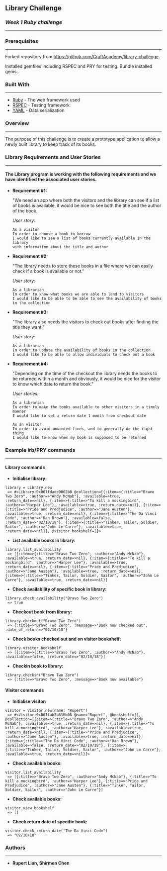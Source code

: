 ## **Library Challenge**
### *Week 1 Ruby challenge*
-------
### Prerequisites
-------
Forked repository from https://github.com/CraftAcademy/library-challenge.

Installed gemfiles including RSPEC and PRY for testing. Bundle installed gems.


### Built With
-------
* [Ruby](https://www.ruby-lang.org/en/) - The web framework used
* [RSPEC](http://rspec.info/) - Testing framework
* [YAML](http://yaml.org/) - Data serialization


### **Overview**
-------
The purpose of this challenge is to create a prototype application to allow a newly built library to keep track of its books.


### **Library Requirements and User Stories**
-------
#### The Library program is working with the following requirements and we have identified the associated user stories.

* **Requirement #1:** 

  "We need an app where both the visitors and the library can see if a list of books is available, it would be nice to see both the title and the author of the book. 

  *User story:*
  ```
  As a visitor
  In order to choose a book to borrow
  I would like to see a list of books currently available in the library
  with information about the title and author
  ```

* **Requirement #2:** 

  "The library needs to store these books in a file where we can easily check if a book is available or not." 

  *User story:*
  ```
  As a librarian
  In order to know what books we are able to lend to visitors
  I would like to be able to be able to see the availability of books in the collection
  ```

* **Requirement #3:** 

  "The library also needs the visitors to check out books after finding the title they want." 

  *User story:*
  ```
  As a librarian
  In order to update the availability of books in the collection
  I would like to be able to allow individuals to check out a book
  ```

* **Requirement #4:** 

  "Depending on the time of the checkout the library needs the books to be returned within a month and obviously, it would be nice for the visitor to know which date to return the book."

  *User stories:*
  ```
  As a librarian
  In order to make the books available to other visitors in a timely manner
  I would like to set a return date 1 month from checkout date
  ```

  ```
  As an visitor
  In order to avoid unwanted fines, and to generally do the right thing
  I would like to know when my book is supposed to be returned
  ```


### **Example irb/PRY commands**
-------
#### **Library commands**

* **Initialise library:** 
```
library = Library.new
 => #<Library:0x007fdade9062b0 @collection=[{:item=>{:title=>"Bravo Two Zero", :author=>"Andy McNab"}, :available=>true, :return_date=>nil}, {:item=>{:title=>"To kill a mockingbird", :author=>"Harper Lee"}, :available=>true, :return_date=>nil}, {:item=>{:title=>"Pride and Predjudice", :author=>"Jane Austen"}, :available=>true, :return_date=>nil}, {:item=>{:title=>"The Da Vinci Code", :author=>"Dan Brown"}, :available=>false, :return_date=>"02/10/18"}, {:item=>{:title=>"Tinker, Tailor, Soldier, Sailor", :author=>"John Le Carre"}, :available=>true, :return_date=>nil}], @visitor_bookshelf=[]> 
 ```

* **List available books in library:** 
```
library.list_availability
 => [{:item=>{:title=>"Bravo Two Zero", :author=>"Andy McNab"}, :available=>true, :return_date=>nil}, {:item=>{:title=>"To kill a mockingbird", :author=>"Harper Lee"}, :available=>true, :return_date=>nil}, {:item=>{:title=>"Pride and Predjudice", :author=>"Jane Austen"}, :available=>true, :return_date=>nil}, {:item=>{:title=>"Tinker, Tailor, Soldier, Sailor", :author=>"John Le Carre"}, :available=>true, :return_date=>nil}] 
```

* **Check availability of specific book in library:** 
```
library.check_availability("Bravo Two Zero")
 => true 
```

* **Checkout book from library:** 
```
library.checkout("Bravo Two Zero")
 => {:title=>"Bravo Two Zero", :message=>"Book now checked out", :date_of_return=>"02/10/18"} 
```

* **Check books checked out and on visitor bookshelf:** 
```
library.visitor_bookshelf
 => [{:item=>{:title=>"Bravo Two Zero", :author=>"Andy McNab"}, :available=>false, :return_date=>"02/10/18"}] 
```

* **Checkin book to library:** 
```
library.checkin("Bravo Two Zero")
 => {:title=>"Bravo Two Zero", :message=>"Book now available"}
```

#### **Visitor commands**

* **Initialise visitor:** 
```
visitor = Visitor.new(name: "Rupert")
 => #<Visitor:0x007fab2b816b08 @name="Rupert", @bookshelf=[], @collection=[{:item=>{:title=>"Bravo Two Zero", :author=>"Andy McNab"}, :available=>true, :return_date=>nil}, {:item=>{:title=>"To kill a mockingbird", :author=>"Harper Lee"}, :available=>true, :return_date=>nil}, {:item=>{:title=>"Pride and Predjudice", :author=>"Jane Austen"}, :available=>true, :return_date=>nil}, {:item=>{:title=>"The Da Vinci Code", :author=>"Dan Brown"}, :available=>false, :return_date=>"02/10/18"}, {:item=>{:title=>"Tinker, Tailor, Soldier, Sailor", :author=>"John Le Carre"}, :available=>true, :return_date=>nil}]> 
```

* **Check available books:** 
```
visitor.list_availability
 => [{:title=>"Bravo Two Zero", :author=>"Andy McNab"}, {:title=>"To kill a mockingbird", :author=>"Harper Lee"}, {:title=>"Pride and Predjudice", :author=>"Jane Austen"}, {:title=>"Tinker, Tailor, Soldier, Sailor", :author=>"John Le Carre"}]
```

* **Check available books:** 
```
visitor.view_bookshelf
 => [] 
```

* **Check return date of specific book:** 
```
visitor.check_return_date("The Da Vinci Code")
 => "02/10/18" 
```

### **Authors**
-------
* **Rupert Lion, Shirmen Chen**